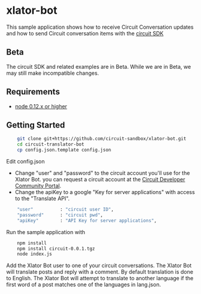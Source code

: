 # xlator-bot
This sample application shows how to receive Circuit Conversation updates and how to send Circuit conversation items with the [circuit SDK](https://circuitsandbox.net/sdk/index.html)

## Beta ##
The circuit SDK and related examples are in Beta. While we are in Beta, we may still make incompatible changes. 

## Requirements ##
* [node 0.12.x or higher](http://nodejs.org/download/)

## Getting Started ##

```bash
    git clone git+https://github.com/circuit-sandbox/xlator-bot.git
    cd circuit-translator-bot
    cp config.json.template config.json
```

Edit config.json
* Change "user" and "password" to the circuit account you'll use for the Xlator Bot.
    you can request a circuit account at the [Circuit Developer Community Portal](https://www.yourcircuit.com/web/developers).
* Change the apiKey to a google "Key for server applications" with access to the "Translate API".

```bash
    "user"          : "circuit user ID",
    "password"      : "circuit pwd",
    "apiKey"        : "API Key for server applications",

``` 

Run the sample application with 
```bash
    npm install
    npm install circuit-0.0.1.tgz
    node index.js
``` 

Add the Xlator Bot user to one of your circuit conversations. The Xlator Bot will translate posts and reply with a comment. By default translation is done to English. The Xlator Bot will attempt to translate to another language if the first word of a post matches one of the languages in lang.json.
